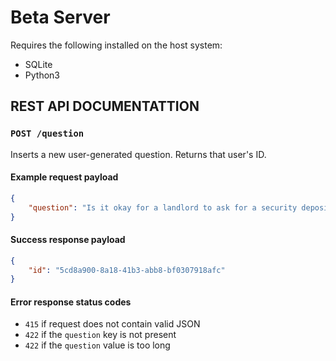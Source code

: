 # Beta Server

Requires the following installed on the host system:
- SQLite
- Python3

## REST API DOCUMENTATTION

### `POST /question`

Inserts a new user-generated question. Returns that user's ID.

#### Example request payload
```json
{
	"question": "Is it okay for a landlord to ask for a security deposit?"
}
```

#### Success response payload
```json
{
	"id": "5cd8a900-8a18-41b3-abb8-bf0307918afc"
}
```

#### Error response status codes
- `415` if request does not contain valid JSON
- `422` if the `question` key is not present
- `422` if the `question` value is too long


